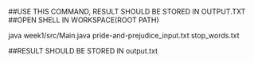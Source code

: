 ##USE THIS COMMAND, RESULT SHOULD BE STORED IN OUTPUT.TXT
##OPEN SHELL IN WORKSPACE(ROOT PATH)

java week1/src/Main.java pride-and-prejudice_input.txt stop_words.txt

##RESULT SHOULD BE STORED IN output.txt

